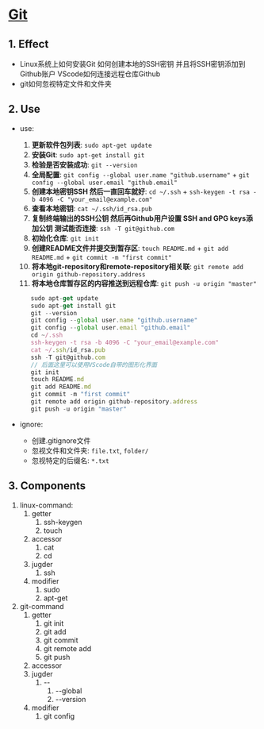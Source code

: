 # [Git][Git]

## 1. **Effect**

- Linux系统上如何安装Git 如何创建本地的SSH密钥 并且将SSH密钥添加到Github账户 VScode如何连接远程仓库Github
- git如何忽视特定文件和文件夹

## 2. **Use**

- use:
   1. **更新软件包列表**: `sudo apt-get update`
   2. **安装Git**: `sudo apt-get install git`
   3. **检验是否安装成功**: `git --version`
   4. **全局配置**: `git config --global user.name "github.username"` + `git config --global user.email "github.email"`
   5. **创建本地密钥SSH 然后一直回车就好**: `cd ~/.ssh` + `ssh-keygen -t rsa -b 4096 -C "your_email@example.com"`
   6. **查看本地密钥**: `cat ~/.ssh/id_rsa.pub`
   7. **复制终端输出的SSH公钥 然后再Github用户设置 SSH and GPG keys添加公钥 测试能否连接**: `ssh -T git@github.com`
   8. **初始化仓库**: `git init`
   9. **创建README文件并提交到暂存区**: `touch README.md` + `git add README.md` + `git commit -m "first commit"`
   10. **将本地git-repository和remote-repository相关联**: `git remote add origin github-repository.address`
   11. **将本地仓库暂存区的内容推送到远程仓库**: `git push -u origin "master"`

   ```typescript
      sudo apt-get update
      sudo apt-get install git
      git --version
      git config --global user.name "github.username"
      git config --global user.email "github.email"
      cd ~/.ssh
      ssh-keygen -t rsa -b 4096 -C "your_email@example.com"
      cat ~/.ssh/id_rsa.pub
      ssh -T git@github.com
      // 后面这里可以使用VScode自带的图形化界面
      git init
      touch README.md
      git add README.md
      git commit -m "first commit"
      git remote add origin github-repository.address
      git push -u origin "master"
   ```
- ignore:
  - 创建.gitignore文件
  - 忽视文件和文件夹: `file.txt`, `folder/`
  - 忽视特定的后缀名: `*.txt`

## 3. **Components**

1. linux-command:
   1. getter
      1. ssh-keygen
      2. touch
   2. accessor
      1. cat
      2. cd
   3. jugder
      1. ssh
   4. modifier
      1. sudo
      2. apt-get
2. git-command
   1. getter
      1. git init
      2. git add
      3. git commit
      4. git remote add
      5. git push
   2. accessor
   3. jugder
      1. --
         1. --global
         2. --version
   4. modifier
      1. git config

[Git]: https://blog.csdn.net/qq_56599702/article/details/129745792
